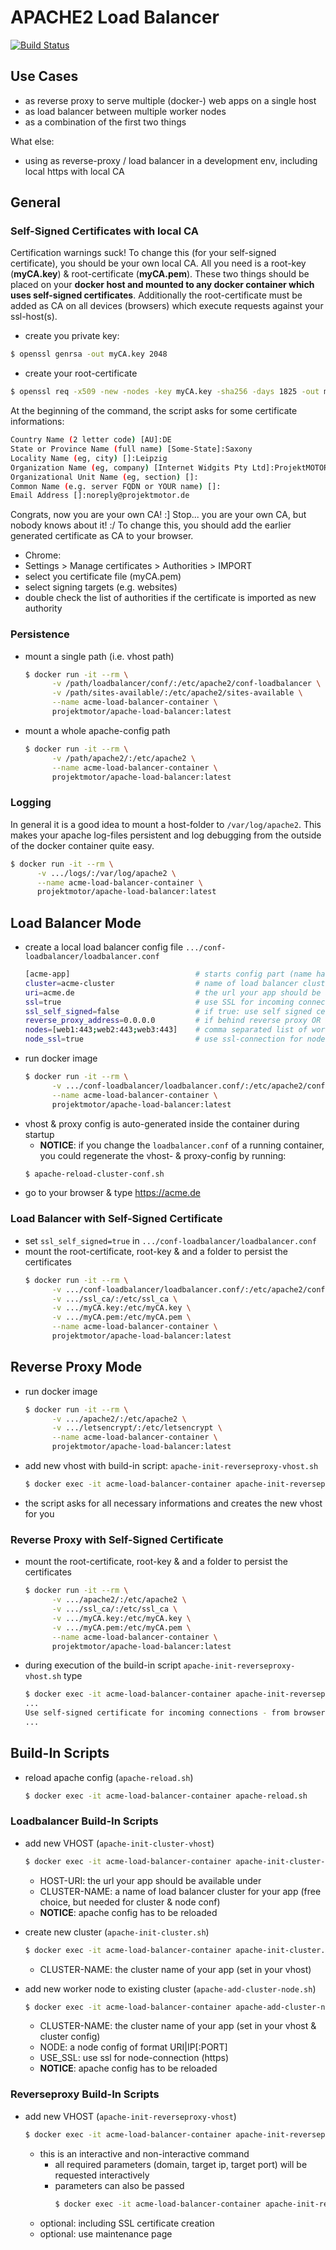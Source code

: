 # APACHE2 Load Balancer

[![Build Status](https://travis-ci.org/projektmotor/docker-apache-load-balancer.svg?branch=master)](https://travis-ci.org/projektmotor/docker-apache-load-balancer) 

## Use Cases

* as reverse proxy to serve multiple (docker-) web apps on a single host
* as load balancer between multiple worker nodes
* as a combination of the first two things

What else:

* using as reverse-proxy / load balancer in a development env, including local https with local CA

## General

### Self-Signed Certificates with local CA

Certification warnings suck! To change this (for your self-signed certificate), 
you should be your own local CA. All you need is a root-key (**myCA.key**) & 
root-certificate (**myCA.pem**). These two things should be placed on your **docker 
host and mounted to any docker container which uses self-signed certificates**. 
Additionally the root-certificate must be added as CA on all devices (browsers) 
which execute requests against your ssl-host(s). 

* create you private key:
```bash
$ openssl genrsa -out myCA.key 2048
```
* create your root-certificate
```bash
$ openssl req -x509 -new -nodes -key myCA.key -sha256 -days 1825 -out myCA.pem
```

At the beginning of the command, the script asks for some certificate informations:

```bash
Country Name (2 letter code) [AU]:DE
State or Province Name (full name) [Some-State]:Saxony
Locality Name (eg, city) []:Leipzig
Organization Name (eg, company) [Internet Widgits Pty Ltd]:ProjektMOTOR GmbH
Organizational Unit Name (eg, section) []:
Common Name (e.g. server FQDN or YOUR name) []:
Email Address []:noreply@projektmotor.de
```

Congrats, now you are your own CA! :] Stop... you are your own CA, but nobody knows about it! :/
To change this, you should add the earlier generated certificate as CA to your browser.

* Chrome:
 * Settings > Manage certificates > Authorities > IMPORT
 * select you certificate file (myCA.pem)
 * select signing targets (e.g. websites)
 * double check the list of authorities if the certificate is imported as new authority

### Persistence

* mount a single path (i.e. vhost path)
    ```bash
    $ docker run -it --rm \
          -v /path/loadbalancer/conf/:/etc/apache2/conf-loadbalancer \
          -v /path/sites-available/:/etc/apache2/sites-available \
          --name acme-load-balancer-container \
          projektmotor/apache-load-balancer:latest
    ```
* mount a whole apache-config path
    ```bash
    $ docker run -it --rm \
          -v /path/apache2/:/etc/apache2 \
          --name acme-load-balancer-container \
          projektmotor/apache-load-balancer:latest
    ```

### Logging

In general it is a good idea to mount a host-folder to ```/var/log/apache2```. This makes your apache log-files persistent
and log debugging from the outside of the docker container quite easy. 

```bash
$ docker run -it --rm \
      -v .../logs/:/var/log/apache2 \
      --name acme-load-balancer-container \
      projektmotor/apache-load-balancer:latest
```

## Load Balancer Mode

* create a local load balancer config file ```.../conf-loadbalancer/loadbalancer.conf```
    ```bash
    [acme-app]                            # starts config part (name has no further meaning)
    cluster=acme-cluster                  # name of load balancer cluster for acme-app
    uri=acme.de                           # the url your app should be available under
    ssl=true                              # use SSL for incoming connections
    ssl_self_signed=false                 # if true: use self signed certificate, if false: use letsencrypt
    reverse_proxy_address=0.0.0.0         # if behind reverse proxy OR another load balancer, set its ip here (otherwise REMOTE_ADDR & client ip logging doesn't work)
    nodes=[web1:443;web2:443;web3:443]    # comma separated list of worker nodes (HOST|IP:PORT)
    node_ssl=true                         # use ssl-connection for nodes
    ```
* run docker image
    ```bash
    $ docker run -it --rm \
          -v .../conf-loadbalancer/loadbalancer.conf/:/etc/apache2/conf-loadbalancer \
          --name acme-load-balancer-container \
          projektmotor/apache-load-balancer:latest
    ```
* vhost & proxy config is auto-generated inside the container during startup
    * **NOTICE**: if you change the ```loadbalancer.conf``` of a running container, you could regenerate the vhost- & proxy-config by running:
    ```bash
    $ apache-reload-cluster-conf.sh
    ```
* go to your browser & type https://acme.de

### Load Balancer with Self-Signed Certificate

* set ```ssl_self_signed=true``` in ```.../conf-loadbalancer/loadbalancer.conf```
* mount the root-certificate, root-key & and a folder to persist the certificates
    ```bash
    $ docker run -it --rm \
          -v .../conf-loadbalancer/loadbalancer.conf/:/etc/apache2/conf-loadbalancer \
          -v .../ssl_ca/:/etc/ssl_ca \
          -v .../myCA.key:/etc/myCA.key \
          -v .../myCA.pem:/etc/myCA.pem \
          --name acme-load-balancer-container \
          projektmotor/apache-load-balancer:latest
    ```

## Reverse Proxy Mode

* run docker image
    ```bash
    $ docker run -it --rm \
          -v .../apache2/:/etc/apache2 \
          -v .../letsencrypt/:/etc/letsencrypt \
          --name acme-load-balancer-container \
          projektmotor/apache-load-balancer:latest
    ```
* add new vhost with build-in script: ```apache-init-reverseproxy-vhost.sh```
    ```bash
    $ docker exec -it acme-load-balancer-container apache-init-reverseproxy-vhost.sh
    ```
* the script asks for all necessary informations and creates the new vhost for you 

### Reverse Proxy with Self-Signed Certificate

* mount the root-certificate, root-key & and a folder to persist the certificates
    ```bash
    $ docker run -it --rm \
          -v .../apache2/:/etc/apache2 \
          -v .../ssl_ca/:/etc/ssl_ca \
          -v .../myCA.key:/etc/myCA.key \
          -v .../myCA.pem:/etc/myCA.pem \
          --name acme-load-balancer-container \
          projektmotor/apache-load-balancer:latest
    ```
* during execution of the build-in script ```apache-init-reverseproxy-vhost.sh``` type
    ```bash
    $ docker exec -it acme-load-balancer-container apache-init-reverseproxy-vhost.sh
    ...
    Use self-signed certificate for incoming connections - from browser (shortcut: s) [y|N]: Y
    ...
    ```

## Build-In Scripts

* reload apache config (```apache-reload.sh```)
    ```bash
    $ docker exec -it acme-load-balancer-container apache-reload.sh
  ```

### Loadbalancer Build-In Scripts

* add new VHOST (```apache-init-cluster-vhost```)
    ```bash
    $ docker exec -it acme-load-balancer-container apache-init-cluster-vhost.sh HOST-URI CLUSTER-NAME
    ```
    * HOST-URI: the url your app should be available under 
    * CLUSTER-NAME: a name of load balancer cluster for your app (free choice, but needed for cluster & node conf)
    * **NOTICE**: apache config has to be reloaded

* create new cluster (```apache-init-cluster.sh```)
    ```bash
    $ docker exec -it acme-load-balancer-container apache-init-cluster.sh CLUSTER-NAME
    ```
    * CLUSTER-NAME: the cluster name of your app (set in your vhost)

* add new worker node to existing cluster (```apache-add-cluster-node.sh```)
    ```bash
    $ docker exec -it acme-load-balancer-container apache-add-cluster-node.sh CLUSTER-NAME NODE
    ```
    * CLUSTER-NAME: the cluster name of your app (set in your vhost & cluster config)
    * NODE: a node config of format URI|IP[:PORT]
    * USE_SSL: use ssl for node-connection (https)
    * **NOTICE**: apache config has to be reloaded
    
    
### Reverseproxy Build-In Scripts

* add new VHOST (```apache-init-reverseproxy-vhost```)
    ```bash
    $ docker exec -it acme-load-balancer-container apache-init-reverseproxy-vhost.sh
    ```
    * this is an interactive and non-interactive command
        * all required parameters (domain, target ip, target port) will be 
          requested interactively
        * parameters can also be passed
          ```bash
          $ docker exec -it acme-load-balancer-container apache-init-reverseproxy-vhost.sh -d acme.de -i 157.138.29.201 -p 9600 -a n -m Y -s Y -l Y
          ```
    * optional: including SSL certificate creation
    * optional: use maintenance page
